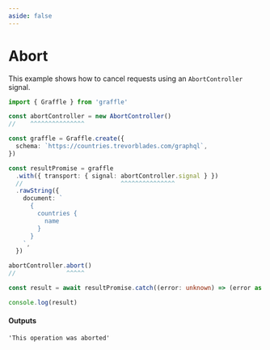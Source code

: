 ```yaml
---
aside: false
---
```


# Abort

This example shows how to cancel requests using an `AbortController` signal.

<!-- dprint-ignore-start -->
```ts twoslash
import { Graffle } from 'graffle'

const abortController = new AbortController()
//    ^^^^^^^^^^^^^^^

const graffle = Graffle.create({
  schema: `https://countries.trevorblades.com/graphql`,
})

const resultPromise = graffle
  .with({ transport: { signal: abortController.signal } })
  //                           ^^^^^^^^^^^^^^^
  .rawString({
    document: `
      {
        countries {
          name
        }
      }
    `,
  })

abortController.abort()
//              ^^^^^

const result = await resultPromise.catch((error: unknown) => (error as Error).message)

console.log(result)
```
<!-- dprint-ignore-end -->

#### Outputs

<!-- dprint-ignore-start -->
```txt
'This operation was aborted'
```
<!-- dprint-ignore-end -->
